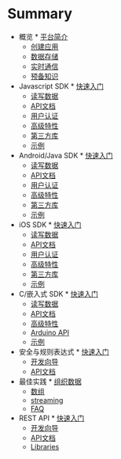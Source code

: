 # Summary

* 概览
		* [平台简介](overview/introduction.md)
    * [创建应用](overview/app.md)
    * [数据存储](overview/storage.md)
    * [实时通信](overview/realtime.md)
    * [预备知识](overview/knowledge.md)
* Javascript SDK
		* [快速入门](web/quickstart.md)
    * [读写数据](web/crud.md)
    * [API文档](web/api.md)
    * [用户认证](web/auth.md)
    * [高级特性](web/advanced.md)
    * [第三方库](web/libraries.md)
    * [示例](web/example.md)
* Android/Java SDK
		* [快速入门](android/quickstart.md)
    * [读写数据](android/crud.md)
    * [API文档](android/api.md)
    * [用户认证](android/auth.md)
    * [高级特性](android/advanced.md)
    * [第三方库](android/libraries.md)
    * [示例](android/example.md)
* iOS SDK
		* [快速入门](ios/quickstart.md)
    * [读写数据](ios/crud.md)
    * [API文档](ios/api.md)
    * [用户认证](ios/auth.md)
    * [高级特性](ios/advanced.md)
    * [第三方库](ios/libraries.md)
    * [示例](ios/example.md)
* C/嵌入式 SDK
		* [快速入门](c/quickstart.md)
    * [读写数据](c/crud.md)
    * [API文档](c/api.md)
    * [高级特性](c/advanced.md)
    * [Arduino API](c/arduinoApi)
    * [示例](c/example.md)
* 安全与规则表达式
		* [快速入门](rule/quickstart.md)
    * [开发向导](rule/guide.md)
    * [API文档](rule/api.md)
* 最佳实践
		* [组织数据](practice/quickstart.md)
    * [数组](practice/array.md)
    * [streaming](practice/streaming.md)    
    * [FAQ](practice/faq.md)    
* REST API
		* [快速入门](rest/quickstart.md)
    * [开发向导](rest/guide.md)
    * [API文档](rest/api.md)
    * [Libraries](rest/library.md)